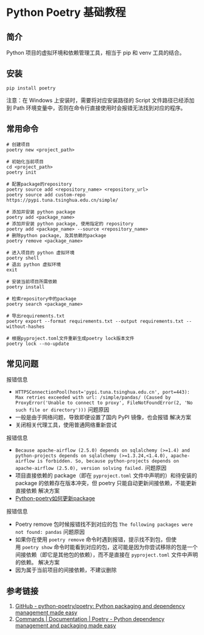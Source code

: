 # Python Poetry 基础教程

## 简介

Python 项目的虚拟环境和依赖管理工具，相当于 pip 和 venv 工具的结合。

## 安装

```shell
pip install poetry
```

注意：在 Windows 上安装时，需要将对应安装路径的 Script 文件路径已经添加到 Path 环境变量中，否则在命令行直接使用时会报错无法找到对应的程序。

## 常用命令

```
# 创建项目
poetry new <project_path>

# 初始化当前项目
cd <project_path>
poetry init

# 配置package的repository
poetry source add <repository_name> <repository_url>
poetry source add custom-repo https://pypi.tuna.tsinghua.edu.cn/simple/

# 添加并安装 python package
poetry add <package_name>
# 添加并安装 python package, 使用指定的 repository
poetry add <package_name> --source <repository_name>
# 删除python package, 及其依赖的package
poetry remove <package_name>

# 进入项目的 python 虚拟环境
poetry shell
# 退出 python 虚拟环境
exit

# 安装当前项目所需依赖
poetry install

# 检索repository中的package
poetry search <package_name>

# 导出requirements.txt
poetry export --format requirements.txt --output requirements.txt --without-hashes

# 根据pyproject.toml文件重新生成poetry lock版本文件
poetry lock --no-update
```

## 常见问题

报错信息
- `HTTPSConnectionPool(host='pypi.tuna.tsinghua.edu.cn', port=443): Max retries exceeded with url: /simple/pandas/ (Caused by ProxyError('Unable to connect to proxy', FileNotFoundError(2, 'No such file or directory')))`
问题原因
- 一般是由于网络问题，导致即便设置了国内 PyPI 镜像，也会报错
解决方案
- 关闭相关代理工具，使用普通网络重新尝试

报错信息
- `Because apache-airflow (2.5.0) depends on sqlalchemy (>=1.4) and python-projects depends on sqlalchemy (>=1.3.24,<1.4.0), apache-airflow is forbidden. So, because python-projects depends on apache-airflow (2.5.0), version solving failed.`
问题原因
- 项目直接依赖的 package（即在 `pyproject.toml` 文件中声明的）和待安装的 package 的依赖存在版本冲突，但 poetry 只能自动更新间接依赖，不能更新直接依赖
解决方案
- [Python-poetry如何更新package](work/programming/Python/solution/Python-poetry如何更新package.md)

报错信息
- Poetry remove 包时候报错找不到对应的包 `The following packages were not found: pandas`
问题原因
- 如果你在使用 `poetry remove` 命令时遇到报错，提示找不到包，但使用 `poetry show` 命令时能看到对应的包，这可能是因为你尝试移除的包是一个间接依赖（即它是其他包的依赖），而不是直接在 `pyproject.toml` 文件中声明的依赖。
解决方案
- 因为属于当前项目的间接依赖，不建议删除

## 参考链接

1. [GitHub - python-poetry/poetry: Python packaging and dependency management made easy](https://github.com/python-poetry/poetry)
2. [Commands | Documentation | Poetry - Python dependency management and packaging made easy](https://python-poetry.org/docs/cli/)